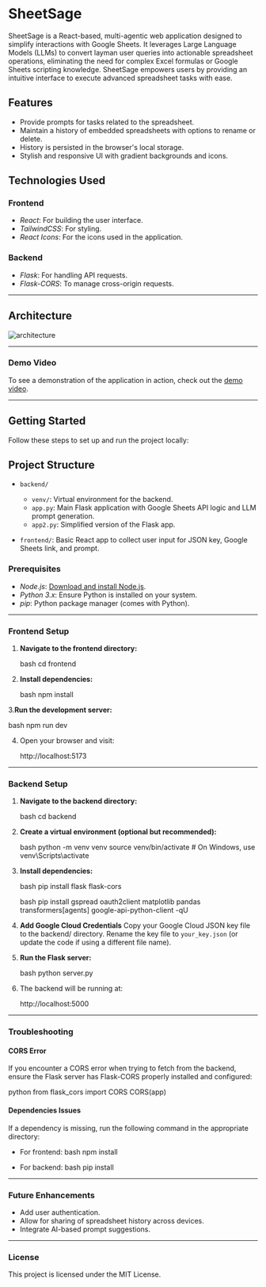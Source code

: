 # SheetSage

SheetSage is a React-based, multi-agentic web application designed to simplify interactions
with Google Sheets. It leverages Large Language Models (LLMs) to convert layman user
queries into actionable spreadsheet operations, eliminating the need for complex Excel
formulas or Google Sheets scripting knowledge. SheetSage empowers users by providing
an intuitive interface to execute advanced spreadsheet tasks with ease.

## Features

- Provide prompts for tasks related to the spreadsheet.
- Maintain a history of embedded spreadsheets with options to rename or delete.
- History is persisted in the browser's local storage.
- Stylish and responsive UI with gradient backgrounds and icons.

## Technologies Used

### Frontend

- *React*: For building the user interface.
- *TailwindCSS*: For styling.
- *React Icons*: For the icons used in the application.

### Backend

- *Flask*: For handling API requests.
- *Flask-CORS*: To manage cross-origin requests.
---

## Architecture

![architecture](https://github.com/user-attachments/assets/5a4d6f3d-be44-411f-bfc7-0a9d4cc0fefe)

---

### Demo Video

To see a demonstration of the application in action, check out the [demo video](https://youtu.be/PEG-G3RJuaw).

---

## Getting Started

Follow these steps to set up and run the project locally:


## Project Structure

- `backend/`
  - `venv/`: Virtual environment for the backend.
  - `app.py`: Main Flask application with Google Sheets API logic and LLM prompt generation.
  - `app2.py`: Simplified version of the Flask app.
  
- `frontend/`: Basic React app to collect user input for JSON key, Google Sheets link, and prompt.

### Prerequisites

- *Node.js*: [Download and install Node.js](https://nodejs.org/).
- *Python 3.x*: Ensure Python is installed on your system.
- *pip*: Python package manager (comes with Python).

---

### Frontend Setup

1. **Navigate to the frontend directory:**

   bash
   cd frontend
   

2. **Install dependencies:**

   bash
   npm install
   

3.**Run the development server:**

   bash
   npm run dev
   

4. Open your browser and visit:
   
   http://localhost:5173
   

---

### Backend Setup

1. **Navigate to the backend directory:**

   bash
   cd backend
   

2. **Create a virtual environment (optional but recommended):**

   bash
   python -m venv venv
   source venv/bin/activate  # On Windows, use venv\Scripts\activate
   

3. **Install dependencies:**

   bash
   pip install flask flask-cors
   

   bash
   pip install gspread oauth2client matplotlib pandas transformers[agents] google-api-python-client -qU

4. **Add Google Cloud Credentials**
Copy your Google Cloud JSON key file to the backend/ directory.
Rename the key file to  `your_key.json` (or update the code if using a different file name).

5. **Run the Flask server:**

   bash
   python server.py
   

6. The backend will be running at:
   
   http://localhost:5000
   

---

### Troubleshooting

#### CORS Error

If you encounter a CORS error when trying to fetch from the backend, ensure the Flask server has Flask-CORS properly installed and configured:

python
from flask_cors import CORS
CORS(app)


#### Dependencies Issues

If a dependency is missing, run the following command in the appropriate directory:

- For frontend:
  bash
  npm install <package-name>
  
- For backend:
  bash
  pip install <package-name>
  

---

### Future Enhancements

- Add user authentication.
- Allow for sharing of spreadsheet history across devices.
- Integrate AI-based prompt suggestions.

---

### License

This project is licensed under the MIT License.



```





